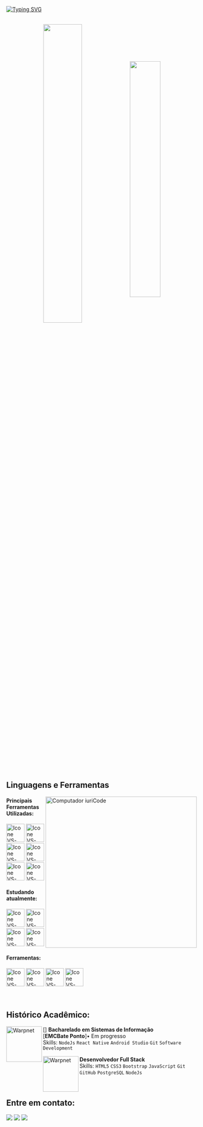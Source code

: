 [![Typing SVG](https://readme-typing-svg.herokuapp.com?color=FF3670&size=35&center=true&vCenter=true&width=1000&lines=Bem+Vindo+ao+meu+perfil+do+GitHub!;Meu+nome+é+Luis+Guilherme;Sou+Estudante+de+Sistemas+de+Informação)](https://git.io/typing-svg)

<br>

<div align="center" style="margin-bottom:200px">
 <img width=45% align="center" decoding="async" loading="lazy" src="https://github-readme-stats.vercel.app/api?username=luisggf&theme=radical&show_icons=true" />
 <img width=40% align="center" decoding="async" loading="lazy" src="https://github-readme-stats.vercel.app/api/top-langs/?username=luisggf&layout=compact&theme=radical" />
</div>

<br>

## Linguagens e Ferramentas

<img src="https://raw.githubusercontent.com/MicaelliMedeiros/micaellimedeiros/master/image/computer-illustration.png" min-width="400px" max-width="400px" width="400px" align="right" alt="Computador iuriCode">

#### Principais Ferramentas Utilizadas:
  [<img height="48px" width="48px" alt="Icone VS-Code" src="https://skillicons.dev/icons?i=html"/>](https://developer.mozilla.org/en-US/docs/Web/HTML)
  [<img height="48px" width="48px" alt="Icone VS-Code" src="https://skillicons.dev/icons?i=css"/>](https://developer.mozilla.org/en-US/docs/Web/CSS)
  [<img height="48px" width="48px" alt="Icone VS-Code" src="https://skillicons.dev/icons?i=js"/>](https://developer.mozilla.org/en-US/docs/Web/JavaScript)
  [<img height="48px" width="48px" alt="Icone VS-Code" src="https://skillicons.dev/icons?i=nodejs"/>](https://nodejs.org/en)
  [<img height="48px" width="48px" alt="Icone VS-Code" src="https://skillicons.dev/icons?i=mysql"/>](https://www.mysql.com/)
  [<img height="48px" width="48px" alt="Icone VS-Code" src="https://skillicons.dev/icons?i=python"/>](https://www.python.org/)




#### Estudando atualmente:
  [<img height="48px" width="48px" alt="Icone VS-Code" src="https://skillicons.dev/icons?i=sass"/>](https://sass-lang.com/)
  [<img height="48px" width="48px" alt="Icone VS-Code" src="https://skillicons.dev/icons?i=ts"/>](https://www.typescriptlang.org/)
  [<img height="48px" width="48px" alt="Icone VS-Code" src="https://skillicons.dev/icons?i=react"/>](https://react.dev/)
  [<img height="48px" width="48px" alt="Icone VS-Code" src="https://skillicons.dev/icons?i=react-native"/>](https://reactnative.dev/)


#### Ferramentas:

  [<img height="48px" width="48px" alt="Icone VS-Code" src="https://skillicons.dev/icons?i=figma"/>](https://www.figma.com/)
  [<img height="48px" width="48px" alt="Icone VS-Code" src="https://skillicons.dev/icons?i=vscode"/>](https://code.visualstudio.com/)
  [<img height="48px" width="48px" alt="Icone VS-Code" src="https://skillicons.dev/icons?i=github"/>](https://github.com/)
  [<img height="48px" width="48px" alt="Icone VS-Code" src="https://skillicons.dev/icons?i=git"/>](https://git-scm.com/)
  

<br>

## Histórico Acadêmico:

[<img align="left" height="94px" width="94px" alt="Warpnet" src="[https://play-lh.googleusercontent.com/b6yvHa5JzmUnqhViudJmV2-cS2P0O6O08-pSjC2XJxC9C53rRxn7zhoFNJLvrBeNM7M=w240-h480-rw]"/>]
**Bacharelado em Sistemas de Informação** \
[**EMCBate Ponto**]• Em progresso\
Skills: `NodeJs` `React Native` `Android Studio`
`Git` `Software Development` 

[<img align="left" height="94px" width="94px" alt="Warpnet" src="https://yt3.googleusercontent.com/rObOEbK1sg50-EG5bF6XWqtUMS5FHsFMA5bOl50UwrXnezjLqovTdtPK6Ql9V-4jGkasyOXs1g=s900-c-k-c0x00ffffff-no-rj"/>](https://www.onebitcode.com/)
**Desenvolvedor Full Stack** \
Skills: `HTML5` `CSS3` `Bootstrap` `JavaScript` `Git` `GitHub` `PostgreSQL` `NodeJs`

<br>

## Entre em contato:
<div>
<a href="https://www.instagram.com/luis_ggfs/" target="_blank"><img loading="lazy" src="https://img.shields.io/badge/-Instagram-%23E4405F?style=for-the-badge&logo=instagram&logoColor=white" target="_blank"></a>
<a href = "mailto: luis.guigfonseca@gmail.com"><img loading="lazy" src="https://img.shields.io/badge/Gmail-D14836?style=for-the-badge&logo=gmail&logoColor=white" target="_blank"></a>
<a href="https://www.linkedin.com/in/luis-ggf/" target="_blank"><img loading="lazy" src="https://img.shields.io/badge/-LinkedIn-%230077B5?style=for-the-badge&logo=linkedin&logoColor=white" target="_blank"></a>   
</div>



